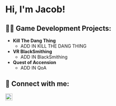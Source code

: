 <h1>Hi, I'm Jacob!</h1>

<h2>👨‍💻 Game Development Projects:</h2>

- <b>Kill The Dang Thing</b>
  - ADD IN KILL THE DANG THING
- <b>VR BlackSmithing</b>
  - ADD IN BlackSmithing
- <b>Quest of Accension</b>
  - ADD IN QoA

<h2> 🤳 Connect with me:</h2>

[<img align="left" alt="JacobBellamy | LinkedIn" width="22px" src="https://cdn.jsdelivr.net/npm/simple-icons@v3/icons/linkedin.svg" />][linkedin]

[linkedin]: https://www.linkedin.com/in/jacob-bellamy-1470a4230/

<!--
**joshmadakor1/joshmadakor1** is a ✨ _special_ ✨ repository because its `README.md` (this file) appears on your GitHub profile.

Here are some ideas to get you started:

- 🔭 I’m currently working on ...
- 🌱 I’m currently learning ...
- 👯 I’m looking to collaborate on ...
- 🤔 I’m looking for help with ...
- 💬 Ask me about ...
- 📫 How to reach me: ...
- 😄 Pronouns: ...
- ⚡ Fun fact: ...
-->
